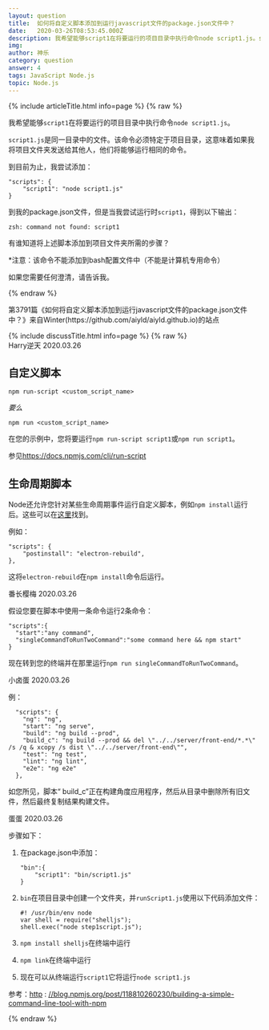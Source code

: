 ```yaml
---
layout: question
title:  如何将自定义脚本添加到运行javascript文件的package.json文件中？
date:   2020-03-26T08:53:45.000Z
description: 我希望能够script1在将要运行的项目目录中执行命令node script1.js。script1.js是同一目录中的文件。该命令必须特定于项目目录...
img: 
author: 神乐
category: question
answer: 4
tags: JavaScript Node.js
topic: Node.js
---
```

<div class="article-root">
  <div class="article">
    {% include articleTitle.html info=page %}
    {% raw %}
    <div class="article-content"><p><font style="vertical-align: inherit;"><font style="vertical-align: inherit;">我希望能够</font></font><code>script1</code><font style="vertical-align: inherit;"><font style="vertical-align: inherit;">在将要运行的项目目录中</font><font style="vertical-align: inherit;">执行命令</font></font><code>node script1.js</code><font style="vertical-align: inherit;"><font style="vertical-align: inherit;">。</font></font></p>

<p><code>script1.js</code><font style="vertical-align: inherit;"><font style="vertical-align: inherit;">是同一目录中的文件。</font><font style="vertical-align: inherit;">该命令必须特定于项目目录，这意味着如果我将项目文件夹发送给其他人，他们将能够运行相同的命令。  </font></font></p>

<p><font style="vertical-align: inherit;"><font style="vertical-align: inherit;">到目前为止，我尝试添加：</font></font></p>

<pre><code>"scripts": {<font></font>
    "script1": "node script1.js"<font></font>
}<font></font>
</code></pre>

<p><font style="vertical-align: inherit;"><font style="vertical-align: inherit;">到我的package.json文件，但是当我尝试运行时</font></font><code>script1</code><font style="vertical-align: inherit;"><font style="vertical-align: inherit;">，得到以下输出：</font></font></p>

<pre><code>zsh: command not found: script1
</code></pre>

<p><font style="vertical-align: inherit;"><font style="vertical-align: inherit;">有谁知道将上述脚本添加到项目文件夹所需的步骤？</font></font></p>

<p><font style="vertical-align: inherit;"><font style="vertical-align: inherit;">*注意：该命令不能添加到bash配置文件中（不能是计算机专用命令）</font></font></p>

<p><font style="vertical-align: inherit;"><font style="vertical-align: inherit;">如果您需要任何澄清，请告诉我。 </font></font></p></div>
    {% endraw %}
  </div>
  <p class="winter_mark">第3791篇《如何将自定义脚本添加到运行javascript文件的package.json文件中？》来自Winter(https://github.com/aiyld/aiyld.github.io)的站点</p>
  <div class="discuss-wrapper">
    {% include discussTitle.html info=page %}
    {% raw %}
    <div class="discuss-list">
    <div class="discuss-item">
        <div class="discuss-parent">
          <div class="discuss-meta">
            <span class="discuss-user">Harry逆天</span>
            <span class="discuss-time">2020.03.26</span>
          </div>
          <div class="discuss-comment"><h2><font style="vertical-align: inherit;"><font style="vertical-align: inherit;">自定义脚本</font></font></h2>

<p><code>npm run-script &lt;custom_script_name&gt;</code></p>

<p><em><font style="vertical-align: inherit;"><font style="vertical-align: inherit;">要么</font></font></em></p>

<p><code>npm run &lt;custom_script_name&gt;</code></p>

<p><font style="vertical-align: inherit;"><font style="vertical-align: inherit;">在您的示例中，您将要运行</font></font><code>npm run-script script1</code><font style="vertical-align: inherit;"><font style="vertical-align: inherit;">或</font></font><code>npm run script1</code><font style="vertical-align: inherit;"><font style="vertical-align: inherit;">。</font></font></p>

<p><font style="vertical-align: inherit;"><font style="vertical-align: inherit;">参见</font></font><a href="https://docs.npmjs.com/cli/run-script" rel="noreferrer"><font style="vertical-align: inherit;"><font style="vertical-align: inherit;">https://docs.npmjs.com/cli/run-script</font></font></a></p>

<h2><font style="vertical-align: inherit;"><font style="vertical-align: inherit;">生命周期脚本</font></font></h2>

<p><font style="vertical-align: inherit;"><font style="vertical-align: inherit;">Node还允许您针对某些生命周期事件运行自定义脚本，例如</font></font><code>npm install</code><font style="vertical-align: inherit;"><font style="vertical-align: inherit;">运行后。</font><font style="vertical-align: inherit;">这些可以在</font></font><a href="https://docs.npmjs.com/misc/scripts" rel="noreferrer"><font style="vertical-align: inherit;"><font style="vertical-align: inherit;">这里</font></font></a><font style="vertical-align: inherit;"><font style="vertical-align: inherit;">找到</font><font style="vertical-align: inherit;">。</font></font></p>

<p><font style="vertical-align: inherit;"><font style="vertical-align: inherit;">例如： </font></font></p>

<pre><code>"scripts": {<font></font>
    "postinstall": "electron-rebuild",<font></font>
},<font></font>
</code></pre>

<p><font style="vertical-align: inherit;"><font style="vertical-align: inherit;">这将</font></font><code>electron-rebuild</code><font style="vertical-align: inherit;"><font style="vertical-align: inherit;">在</font></font><code>npm install</code><font style="vertical-align: inherit;"><font style="vertical-align: inherit;">命令</font><font style="vertical-align: inherit;">后</font><font style="vertical-align: inherit;">运行</font><font style="vertical-align: inherit;">。</font></font></p></div>
        </div></div><div class="discuss-item">
        <div class="discuss-parent">
          <div class="discuss-meta">
            <span class="discuss-user">番长樱梅</span>
            <span class="discuss-time">2020.03.26</span>
          </div>
          <div class="discuss-comment"><p><font style="vertical-align: inherit;"><font style="vertical-align: inherit;">假设您要在脚本中使用一条命令运行2条命令：</font></font></p>

<pre><code>"scripts":{<font></font>
  "start":"any command",<font></font>
  "singleCommandToRunTwoCommand":"some command here &amp;&amp; npm start"<font></font>
}<font></font>
</code></pre>

<p><font style="vertical-align: inherit;"><font style="vertical-align: inherit;">现在转到您的终端并在那里运行</font></font><code>npm run singleCommandToRunTwoCommand</code><font style="vertical-align: inherit;"><font style="vertical-align: inherit;">。</font></font></p></div>
        </div></div><div class="discuss-item">
        <div class="discuss-parent">
          <div class="discuss-meta">
            <span class="discuss-user">小卤蛋</span>
            <span class="discuss-time">2020.03.26</span>
          </div>
          <div class="discuss-comment"><p><font style="vertical-align: inherit;"><font style="vertical-align: inherit;">例：</font></font></p>

<pre><code>  "scripts": {<font></font>
    "ng": "ng",<font></font>
    "start": "ng serve",<font></font>
    "build": "ng build --prod",<font></font>
    "build_c": "ng build --prod &amp;&amp; del \"../../server/front-end/*.*\" /s /q &amp; xcopy /s dist \"../../server/front-end\"",<font></font>
    "test": "ng test",<font></font>
    "lint": "ng lint",<font></font>
    "e2e": "ng e2e"<font></font>
  },<font></font>
</code></pre>

<p><font style="vertical-align: inherit;"><font style="vertical-align: inherit;">如您所见，脚本“ build_c”正在构建角度应用程序，然后从目录中删除所有旧文件，然后最终复制结果构建文件。</font></font></p></div>
        </div></div><div class="discuss-item">
        <div class="discuss-parent">
          <div class="discuss-meta">
            <span class="discuss-user">蛋蛋</span>
            <span class="discuss-time">2020.03.26</span>
          </div>
          <div class="discuss-comment"><p><font style="vertical-align: inherit;"><font style="vertical-align: inherit;">步骤如下：</font></font></p>

<ol>
<li><p><font style="vertical-align: inherit;"><font style="vertical-align: inherit;">在package.json中添加：</font></font></p>

<pre><code>"bin":{<font></font>
    "script1": "bin/script1.js" <font></font>
}<font></font>
</code></pre></li>
<li><p><font style="vertical-align: inherit;"></font><code>bin</code><font style="vertical-align: inherit;"><font style="vertical-align: inherit;">在项目目录中</font><font style="vertical-align: inherit;">创建一个</font><font style="vertical-align: inherit;">文件夹，并</font></font><code>runScript1.js</code><font style="vertical-align: inherit;"><font style="vertical-align: inherit;">使用以下代码</font><font style="vertical-align: inherit;">添加文件</font><font style="vertical-align: inherit;">：</font></font></p>

<pre><code>#! /usr/bin/env node<font></font>
var shell = require("shelljs");<font></font>
shell.exec("node step1script.js");<font></font>
</code></pre></li>
<li><p><font style="vertical-align: inherit;"></font><code>npm install shelljs</code><font style="vertical-align: inherit;"><font style="vertical-align: inherit;">在终端中</font><font style="vertical-align: inherit;">运行</font></font></p></li>
<li><p><font style="vertical-align: inherit;"></font><code>npm link</code><font style="vertical-align: inherit;"><font style="vertical-align: inherit;">在终端中</font><font style="vertical-align: inherit;">运行</font></font></p></li>
<li><p><font style="vertical-align: inherit;"><font style="vertical-align: inherit;">现在可以从终端运行</font></font><code>script1</code><font style="vertical-align: inherit;"><font style="vertical-align: inherit;">它将运行</font></font><code>node script1.js</code></p></li>
</ol>

<p><font style="vertical-align: inherit;"><font style="vertical-align: inherit;">参考：</font><a href="http://blog.npmjs.org/post/118810260230/building-a-simple-command-line-tool-with-npm" rel="noreferrer"><font style="vertical-align: inherit;">http</font></a><font style="vertical-align: inherit;"> : </font></font><a href="http://blog.npmjs.org/post/118810260230/building-a-simple-command-line-tool-with-npm" rel="noreferrer"><font style="vertical-align: inherit;"><font style="vertical-align: inherit;">//blog.npmjs.org/post/118810260230/building-a-simple-command-line-tool-with-npm</font></font></a></p></div>
        </div></div>
    </div>
    {% endraw %}
  </div>
<div>
